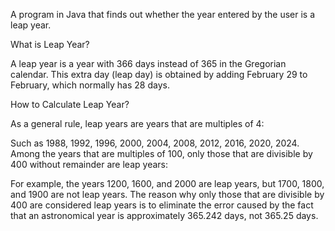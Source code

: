 A program in Java that finds out whether the year entered by the user is a leap year.

What is Leap Year?

A leap year is a year with 366 days instead of 365 in the Gregorian calendar. This extra day (leap day) is obtained by adding February 29 to February, which normally has 28 days.

How to Calculate Leap Year?

As a general rule, leap years are years that are multiples of 4:

Such as 1988, 1992, 1996, 2000, 2004, 2008, 2012, 2016, 2020, 2024.
Among the years that are multiples of 100, only those that are divisible by 400 without remainder are leap years:

For example, the years 1200, 1600, and 2000 are leap years, but 1700, 1800, and 1900 are not leap years.
The reason why only those that are divisible by 400 are considered leap years is to eliminate the error caused by the fact that an astronomical year is approximately 365.242 days, not 365.25 days.
